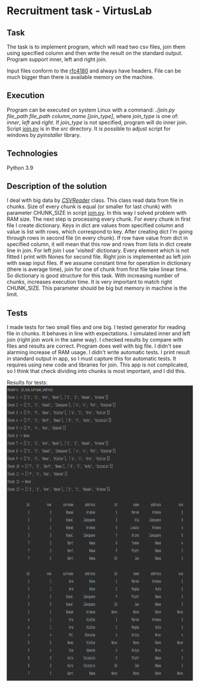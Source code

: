 # Recruitment task - VirtusLab

## Task

The task is to implement program, which will read two csv files, 
join them using specified column and then write the result on the standard output.
Program support inner, left and right join.

Input files conform to the [rfc4180](https://datatracker.ietf.org/doc/html/rfc4180) and always have headers. 
File can be much bigger than there is available memory on the machine.

## Execution

Program can be executed on system Linux with a command:
*./join.py file_path file_path column_name [join_type]*, where *join_type* is one of: *inner*, *left* and *right*.
If *join_type* is not specified, program will do inner join. Script [join.py](src/join.py) is in the *src* directory.
It is possible to adjust script for windows by *pyinstaller* library.

## Technologies

Python 3.9

## Description of the solution

I deal with big data by [*CSVReader*](src/reader.py) class. This class read data from file in chunks. 
Size of every chunk is equal (or smaller for last chunk) with parameter CHUNK_SIZE in script [join.py](src/join.py). 
In this way I solved problem with RAM size. The next step is processing every chunk. 
For every chunk in first file I create dictionary. Keys in dict are values from specified column 
and value is list with rows, which correspond to key. After creating dict I'm going through rows in second file 
(in every chunk). If row have value from dict in specified column, 
it will mean that this row and rows from lists in dict create line in join.
For left join I use 'visited' dictionary. Every element which is not fitted I print with Nones for second file. 
Right join is implemented as left join with swap input files.
If we assume constant time for operation in dictionary (there is average time), 
join for one of chunk from first file take linear time. So dictionary is good structure for this task. 
With increasing number of chunks, increases execution time. 
It is very important to match right CHUNK_SIZE. This parameter should be big but memory in machine is the limit.

## Tests

I made tests for two small files and one big. 
I tested generator for reading file in chunks. It behaves in line with expectations.
I simulated inner and left join (right join work in the same way). I checked results by compare with files and results 
are correct. Program does well with big file. I didn't see alarming increase of RAM usage.
I didn't write automatic tests. I print result in standard output in app, so I must capture this for automatic tests. 
It requires using new code and libraries for join. 
This app is not complicated, so I think that check dividing into chunks is most important, and I did this.

Results for tests:
<img src="pics/test.png" alt="Result of tests" height="800"/>
